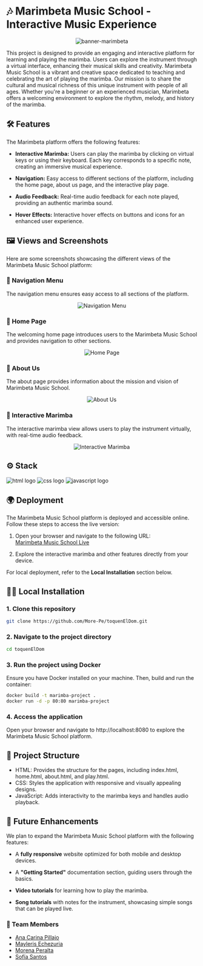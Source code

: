 # 🎶 Marimbeta Music School - Interactive Music Experience
<div align="center">
<img alt="banner-marimbeta" src="./assets/images/logo-school.png"></div>

This project is designed to provide an engaging and interactive platform for learning and playing the marimba. Users can explore the instrument through a virtual interface, enhancing their musical skills and creativity. Marimbeta Music School is a vibrant and creative space dedicated to teaching and celebrating the art of playing the marimba. Our mission is to share the cultural and musical richness of this unique instrument with people of all ages. Whether you're a beginner or an experienced musician, Marimbeta offers a welcoming environment to explore the rhythm, melody, and history of the marimba.

## 🛠️ Features
The Marimbeta platform offers the following features:

- **Interactive Marimba:** Users can play the marimba by clicking on virtual keys or using their keyboard. Each key corresponds to a specific note, creating an immersive musical experience.

- **Navigation:** Easy access to different sections of the platform, including the home page, about us page, and the interactive play page.

- **Audio Feedback:** Real-time audio feedback for each note played, providing an authentic marimba sound.

- **Hover Effects:** Interactive hover effects on buttons and icons for an enhanced user experience.

## 🖼️ Views and Screenshots
Here are some screenshots showcasing the different views of the Marimbeta Music School platform:

### 📑 Navigation Menu
The navigation menu ensures easy access to all sections of the platform.
<div align="center">
<img alt="Navigation Menu" src="./assets/images/index-view.png">
</div>

### 🎵 Home Page
The welcoming home page introduces users to the Marimbeta Music School and provides navigation to other sections.
<div align="center">
<img alt="Home Page" src="./assets/images/home-view.png">
</div>

### 📖 About Us
The about page provides information about the mission and vision of Marimbeta Music School.
<div align="center">
<img alt="About Us" src="./assets/images/about-view.png">
</div>

### 🎹 Interactive Marimba
The interactive marimba view allows users to play the instrument virtually, with real-time audio feedback.
<div align="center">
<img alt="Interactive Marimba" src="./assets/images/play-view.png">
</div>

## ⚙️ Stack
<img alt="html logo" src="https://img.shields.io/badge/HTML5-E34F26?style=for-the-badge&logo=html5&logoColor=white"> <img alt="css logo" src="https://img.shields.io/badge/CSS3-1572B6?style=for-the-badge&logo=css3&logoColor=white"> <img alt="javascript logo" src="https://img.shields.io/badge/JavaScript-F7DF1E?style=for-the-badge&logo=javascript&logoColor=black">

## 🌍 Deployment
The Marimbeta Music School platform is deployed and accessible online. Follow these steps to access the live version:

1. Open your browser and navigate to the following URL:  
[Marimbeta Music School Live](https://marimbaTeam.github.io/toquenElDom/)

2. Explore the interactive marimba and other features directly from your device.

For local deployment, refer to the **Local Installation** section below.

## 🧑‍💻 Local Installation

### 1. Clone this repository
```bash
git clone https://github.com/More-Pe/toquenElDom.git
```
### 2. Navigate to the project directory
```bash
cd toquenElDom
```
### 3. Run the project using Docker
Ensure you have Docker installed on your machine. Then, build and run the container:
```bash
docker build -t marimba-project .
docker run -d -p 80:80 marimba-project
```
### 4. Access the application
Open your browser and navigate to http://localhost:8080 to explore the Marimbeta Music School platform.

## 📂 Project Structure
- HTML: Provides the structure for the pages, including index.html, home.html, about.html, and play.html.
- CSS: Styles the application with responsive and visually appealing designs.
- JavaScript: Adds interactivity to the marimba keys and handles audio playback.

## 🚀 Future Enhancements
We plan to expand the Marimbeta Music School platform with the following features:

- A **fully responsive** website optimized for both mobile and desktop devices.

- A **"Getting Started"** documentation section, guiding users through the basics.

- **Video tutorials** for learning how to play the marimba.

- **Song tutorials** with notes for the instrument, showcasing simple songs that can be played live.

### 👥 Team Members
- [Ana Carina Pillajo](https://github.com/acpp2510)  
- [Mayleris Echezuria](https://github.com/May1704)  
- [Morena Peralta](https://github.com/More-Pe)
- [Sofía Santos](https://github.com/sofianutria)
